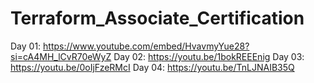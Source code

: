 # Terraform_Associate_Certification

Day 01: https://www.youtube.com/embed/HvavmyYue28?si=cA4MH_lCvR70eWyZ
Day 02: https://youtu.be/1bokREEEnig
Day 03: https://youtu.be/0oIjFzeRMcI
Day 04: https://youtu.be/TnLJNAIB35Q

